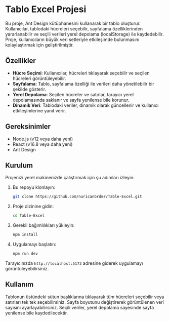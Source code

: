 
# Tablo Excel Projesi

Bu proje, Ant Design kütüphanesini kullanarak bir tablo oluşturur. Kullanıcılar, tablodaki hücreleri seçebilir, sayfalama özelliklerinden yararlanabilir ve seçili verileri yerel depolama (localStorage) ile kaydedebilir. Proje, kullanıcıların büyük veri setleriyle etkileşimde bulunmasını kolaylaştırmak için geliştirilmiştir.

## Özellikler

- **Hücre Seçimi**: Kullanıcılar, hücreleri tıklayarak seçebilir ve seçilen hücreleri görüntüleyebilir.
- **Sayfalama**: Tablo, sayfalama özelliği ile verileri daha yönetilebilir bir şekilde gösterir.
- **Yerel Depolama**: Seçilen hücreler ve satırlar, tarayıcı yerel depolamasında saklanır ve sayfa yenilense bile korunur.
- **Dinamik Veri**: Tablodaki veriler, dinamik olarak güncellenir ve kullanıcı etkileşimlerine yanıt verir.

## Gereksinimler

- Node.js (v12 veya daha yeni)
- React (v16.8 veya daha yeni)
- Ant Design

## Kurulum

Projenizi yerel makinenizde çalıştırmak için şu adımları izleyin:

1. Bu repoyu klonlayın:
   ```bash
   git clone https://github.com/nuricanbrdmr/Table-Excel.git
   ```

2. Proje dizinine gidin:
   ```bash
   cd Table-Excel
   ```

3. Gerekli bağımlılıkları yükleyin:
   ```bash
   npm install
   ```

4. Uygulamayı başlatın:
   ```bash
   npm run dev
   ```

Tarayıcınızda `http://localhost:5173` adresine giderek uygulamayı görüntüleyebilirsiniz.

## Kullanım

Tablonun üstündeki sütun başlıklarına tıklayarak tüm hücreleri seçebilir veya satırları tek tek seçebilirsiniz. Sayfa boyutunu değiştirerek görüntülenen veri sayısını ayarlayabilirsiniz. Seçili veriler, yerel depolama sayesinde sayfa yenilense bile kaydedilecektir.
